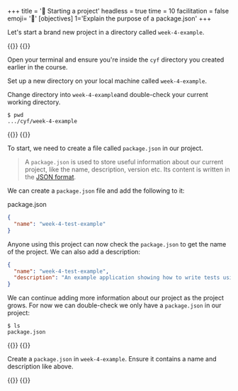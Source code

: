 +++
title = '🎒 Starting a project'
headless = true
time = 10
facilitation = false
emoji= '🧩'
[objectives]
    1='Explain the purpose of a package.json'
+++

Let's start a brand new project in a directory called `week-4-example`.

{{<tabs>}}
{{<tab name="🕹️ Follow along">}}

Open your terminal and ensure you're inside the `cyf` directory you created earlier in the course.

Set up a new directory on your local machine called `week-4-example`.

Change directory into `week-4-example`and double-check your current working directory.

```console
$ pwd
.../cyf/week-4-example
```

{{</tab>}}
{{</tabs>}}

To start, we need to create a file called `package.json` in our project.

> A `package.json` is used to store useful information about our current project, like the name, description, version etc. Its content is written in the [JSON format](https://developer.mozilla.org/en-US/docs/Learn/JavaScript/Objects/JSON).

We can create a `package.json` file and add the following to it:

package.json

```json
{
  "name": "week-4-test-example"
}
```

Anyone using this project can now check the `package.json` to get the name of the project.
We can also add a description:

```json
{
  "name": "week-4-test-example",
  "description": "An example application showing how to write tests using the jest framework"
}
```

We can continue adding more information about our project as the project grows.
For now we can double-check we only have a `package.json` in our project:

```console
$ ls
package.json
```

{{<tabs>}}
{{<tab name="🕹️ Follow along">}}

Create a `package.json` in `week-4-example`. Ensure it contains a name and description like above.

{{</tab>}}
{{</tabs>}}
